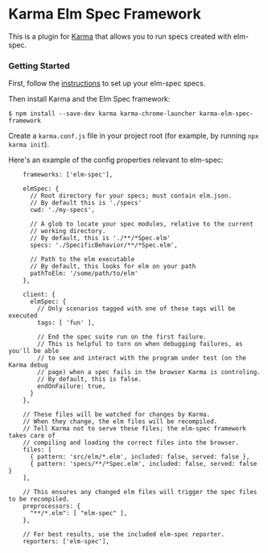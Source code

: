 # Karma Elm Spec Framework

This is a plugin for [Karma](http://karma-runner.github.io/latest/) that allows you to 
run specs created with elm-spec.

### Getting Started

First, follow the [instructions](https://github.com/brian-watkins/elm-spec) to set up your elm-spec specs.

Then install Karma and the Elm Spec framework:

```
$ npm install --save-dev karma karma-chrome-launcher karma-elm-spec-framework
```

Create a `karma.conf.js` file in your project root (for example, by running `npx karma init`).

Here's an example of the config properties relevant to elm-spec:

```
    frameworks: ['elm-spec'],

    elmSpec: {
      // Root directory for your specs; must contain elm.json.
      // By default this is './specs'
      cwd: './my-specs',

      // A glob to locate your spec modules, relative to the current
      // working directory.
      // By default, this is './**/*Spec.elm'
      specs: './SpecificBehavior/**/*Spec.elm',

      // Path to the elm executable
      // By default, this looks for elm on your path
      pathToElm: '/some/path/to/elm'
    },

    client: {
      elmSpec: {
        // Only scenarios tagged with one of these tags will be executed
        tags: [ 'fun' ],

        // End the spec suite run on the first failure.
        // This is helpful to turn on when debugging failures, as you'll be able
        // to see and interact with the program under test (on the Karma debug
        // page) when a spec fails in the browser Karma is controling.
        // By default, this is false.
        endOnFailure: true,
      }
    },

    // These files will be watched for changes by Karma.
    // When they change, the elm files will be recompiled.
    // Tell Karma not to serve these files; the elm-spec framework takes care of
    // compiling and loading the correct files into the browser.
    files: [
      { pattern: 'src/elm/*.elm', included: false, served: false },
      { pattern: 'specs/**/*Spec.elm', included: false, served: false }
    ],

    // This ensures any changed elm files will trigger the spec files to be recompiled.
    preprocessors: {
      "**/*.elm": [ "elm-spec" ],
    },

    // For best results, use the included elm-spec reporter.
    reporters: ['elm-spec'],
```
